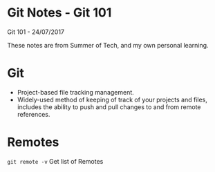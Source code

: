 # Git Notes - Git 101
Git 101 - 24/07/2017

These notes are from Summer of Tech, and my own personal learning.

# Git
- Project-based file tracking management.
- Widely-used method of keeping of track of your projects and files, includes the ability to push and pull changes to and from remote references.

# Remotes
`git remote -v`
Get list of Remotes
